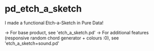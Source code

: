 # pd_etch_a_sketch

I made a functional Etch-a-Sketch in Pure Data!

-> For base product, see 'etch_a_sketch.pd'
-> For additional features (responsive random chord generator + colours :0), see 'etch_a_sketch+sound.pd'
